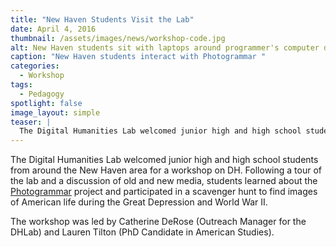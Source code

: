 ```yaml
---
title: "New Haven Students Visit the Lab"
date: April 4, 2016
thumbnail: /assets/images/news/workshop-code.jpg
alt: New Haven students sit with laptops around programmer's computer during demonstration of Photogrammar software.
caption: "New Haven students interact with Photogrammar "
categories: 
  - Workshop
tags:
  - Pedagogy
spotlight: false 
image_layout: simple
teaser: |
  The Digital Humanities Lab welcomed junior high and high school students from around the New Haven area for a workshop on DH. Following a tour of the lab and a discussion of old and new media,...
---
```


The Digital Humanities Lab welcomed junior high and high school students from around the New Haven area for a workshop on DH. Following a tour of the lab and a discussion of old and new media, students learned about the [Photogrammar](http://photogrammar.yale.edu/) project and participated in a scavenger hunt to find images of American life during the Great Depression and World War II.
  
The workshop was led by Catherine DeRose (Outreach Manager for the DHLab) and Lauren Tilton (PhD Candidate in American Studies).
